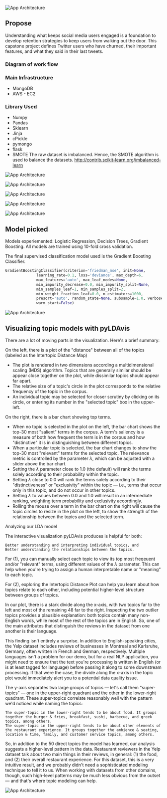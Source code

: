 ![App Architecture](https://github.com/margaretnym/Capstone-TwitterChurn/blob/master/ppt/1Margaret%20-%20Capstone2nd.png)
## Propose
Understanding what keeps social media users engaged is a foundation to develop retention strategies to keep users from walking out the door. This capstone project defines Twitter users who have churned, their important features, and what they said in their last tweets.

### Diagram of work flow 

### Main Infrastructure
- MongoDB
- AWS - EC2

### Library Used
- Numpy
- Pandas
- Sklearn
- Jinja
- cPickle
- pymongo
- flask
- SMOTE The raw dataset is imbalanced. Hence, the SMOTE algorithm is used to balance the datasets.
http://contrib.scikit-learn.org/imbalanced-learn 


![App Architecture](https://github.com/margaretnym/Capstone-TwitterChurn/blob/master/ppt/2Margaret%20-%20Capstone2nd.png)


![App Architecture](https://github.com/margaretnym/Capstone-TwitterChurn/blob/master/ppt/3Margaret%20-%20Capstone.png)

![App Architecture](https://github.com/margaretnym/Capstone-TwitterChurn/blob/master/ppt/Screen%20Shot%202017-10-04%20at%204.12.10%20PM.png)

![App Architecture](https://github.com/margaretnym/Capstone-TwitterChurn/blob/master/ppt/5Margaret%20-%20Capstone.png)

![App Architecture](https://github.com/margaretnym/Capstone-TwitterChurn/blob/master/ppt/6Margaret%20-%20Capstone.png)

## Model picked
Models experiemented: Logistic Regression, Decision Trees, Gradient Boosting. 
All models are trained using 10-fold cross validation.

The final supervised classification model used is the Gradient Boosting Classifier.
```python
GradientBoostingClassifier(criterion='friedman_mse', init=None,
              learning_rate=0.1, loss='deviance', max_depth=6,
              max_features='auto', max_leaf_nodes=None,
              min_impurity_decrease=0.0, min_impurity_split=None,
              min_samples_leaf=1, min_samples_split=2,
              min_weight_fraction_leaf=0.0, n_estimators=1000,
              presort='auto', random_state=None, subsample=1.0, verbose=0,
              warm_start=False)

```

![App Architecture](https://github.com/margaretnym/Capstone-TwitterChurn/blob/master/ppt/6.5Margaret%20-%20Capstone.png)

## Visualizing topic models with pyLDAvis

There are a lot of moving parts in the visualization. Here's a brief summary:

On the left, there is a plot of the "distance" between all of the topics (labeled as the Intertopic Distance Map)
- The plot is rendered in two dimensions according a multidimensional scaling (MDS) algorithm. Topics that are generally similar should be appear close together on the plot, while dissimilar topics should appear far apart.
- The relative size of a topic's circle in the plot corresponds to the relative frequency of the topic in the corpus.
- An individual topic may be selected for closer scrutiny by clicking on its circle, or entering its number in the "selected topic" box in the upper-left.

On the right, there is a bar chart showing top terms.
- When no topic is selected in the plot on the left, the bar chart shows the top-30 most "salient" terms in the corpus. A term's saliency is a measure of both how frequent the term is in the corpus and how "distinctive" it is in distinguishing between different topics.
- When a particular topic is selected, the bar chart changes to show the top-30 most "relevant" terms for the selected topic. The relevance metric is controlled by the parameter $\lambda$, which can be adjusted with a slider above the bar chart.
- Setting the $\lambda$ parameter close to 1.0 (the default) will rank the terms solely according to their probability within the topic.
- Setting $\lambda$ close to 0.0 will rank the terms solely according to their "distinctiveness" or "exclusivity" within the topic — i.e., terms that occur only in this topic, and do not occur in other topics.
- Setting $\lambda$ to values between 0.0 and 1.0 will result in an intermediate ranking, weighting term probability and exclusivity accordingly.
- Rolling the mouse over a term in the bar chart on the right will cause the topic circles to resize in the plot on the left, to show the strength of the relationship between the topics and the selected term.



Analyzing our LDA model

The interactive visualization pyLDAvis produces is helpful for both:

    Better understanding and interpreting individual topics, and
    Better understanding the relationships between the topics.

For (1), you can manually select each topic to view its top most freqeuent and/or "relevant" terms, using different values of the $\lambda$ parameter. This can help when you're trying to assign a human interpretable name or "meaning" to each topic.

For (2), exploring the Intertopic Distance Plot can help you learn about how topics relate to each other, including potential higher-level structure between groups of topics.

In our plot, there is a stark divide along the x-axis, with two topics far to the left and most of the remaining 48 far to the right. Inspecting the two outlier topics provides a plausible explanation: both topics contain many non-English words, while most of the rest of the topics are in English. So, one of the main attributes that distinguish the reviews in the dataset from one another is their language.

This finding isn't entirely a surprise. In addition to English-speaking cities, the Yelp dataset includes reviews of businesses in Montreal and Karlsruhe, Germany, often written in French and German, respectively. Multiple languages isn't a problem for our demo, but for a real NLP application, you might need to ensure that the text you're processing is written in English (or is at least tagged for language) before passing it along to some downstream processing. If that were the case, the divide along the x-axis in the topic plot would immediately alert you to a potential data quality issue.

The y-axis separates two large groups of topics — let's call them "super-topics" — one in the upper-right quadrant and the other in the lower-right quadrant. These super-topics correlate reasonably well with the pattern we'd noticed while naming the topics:

    The super-topic in the lower-right tends to be about food. It groups together the burger & fries, breakfast, sushi, barbecue, and greek topics, among others.
    The super-topic in the upper-right tends to be about other elements of the restaurant experience. It groups together the ambience & seating, location & time, family, and customer service topics, among others.

So, in addition to the 50 direct topics the model has learned, our analysis suggests a higher-level pattern in the data. Restaurant reviewers in the Yelp dataset talk about two main things in their reviews, in general: (1) the food, and (2) their overall restaurant experience. For this dataset, this is a very intuitive result, and we probably didn't need a sophisticated modeling technique to tell it to us. When working with datasets from other domains, though, such high-level patterns may be much less obvious from the outset — and that's where topic modeling can help.



![App Architecture](https://github.com/margaretnym/Capstone-TwitterChurn/blob/master/ppt/8Margaret%20-%20Capstone.png)


